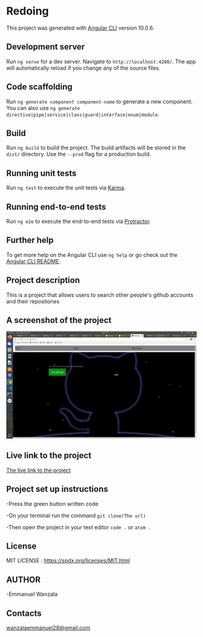 # Redoing

This project was generated with [Angular CLI](https://github.com/angular/angular-cli) version 10.0.6.


## Development server

Run `ng serve` for a dev server. Navigate to `http://localhost:4200/`. The app will automatically reload if you change any of the source files.

## Code scaffolding

Run `ng generate component component-name` to generate a new component. You can also use `ng generate directive|pipe|service|class|guard|interface|enum|module`.

## Build

Run `ng build` to build the project. The build artifacts will be stored in the `dist/` directory. Use the `--prod` flag for a production build.

## Running unit tests

Run `ng test` to execute the unit tests via [Karma](https://karma-runner.github.io).

## Running end-to-end tests

Run `ng e2e` to execute the end-to-end tests via [Protractor](http://www.protractortest.org/).

## Further help

To get more help on the Angular CLI use `ng help` or go check out the [Angular CLI README](https://github.com/angular/angular-cli/blob/master/README.md).

## Project description

This is a project that allows users to search other people's github accounts and their repositories

## A screenshot of the project

<img src="src/assets/screenshot1.png">

## Live link to the project

[The live link to the project](https://emmanuelwanzala.github.io/Angularproject/)

## Project set up instructions

-Press the green button written code 

-On your terminal run the command `git clone(The url)`

-Then open the project in your text editor `code .` or `atom .`


## License

MIT LICENSE : https://spdx.org/licenses/MIT.html

## AUTHOR

-Emmanuel Wanzala

## Contacts

wanzalaemmanuel28@gmail.com






